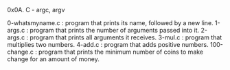 0x0A. C - argc, argv

0-whatsmyname.c : program that prints its name, followed by a new line. 
1-args.c : program that prints the number of arguments passed into it. 
2-args.c : program that prints all arguments it receives. 
3-mul.c : program that multiplies two numbers. 
4-add.c : program that adds positive numbers. 
100-change.c : program that prints the minimum number of coins to make change for an amount of money.
